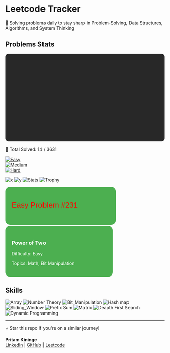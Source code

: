 # Leetcode Tracker</h1>
  
🚀 Solving problems daily to stay sharp in Problem-Solving, Data Structures, Algorithms, and System Thinking

## Problems Stats

![all problmes](./_support/all_problems_card.svg)




🚀 Total Solved: 14 / 3631

[![Easy](https://img.shields.io/badge/Easy-5-brightgreen)](/easy.md)  
[![Medium](https://img.shields.io/badge/Medium-7-yellow)](/medium.md)  
[![Hard](https://img.shields.io/badge/Hard-2-red)](/hard.md)  

![x](https://badgen.net/badge/key/value/red?icon=github)
![y](https://markbadge.com/static/version/v1.0.0?leftbg=555555&rightbg=44cc11&leftColor=red&rightColor=yellow&logo=github&logoColor=red&style=flat&scale=1.5&theme=dark&logobg=333)
![Stats](https://github-readme-stats.vercel.app/api?username=kininge)
![Trophy](https://github-profile-trophy.vercel.app/?username=kininge)


<svg width="350" height="120" xmlns="http://www.w3.org/2000/svg">
  <rect x="0" y="0" width="350" height="120" rx="15" fill="#4CAF50"/>
  <text x="20" y="65" font-size="24" fill="red" font-family="Arial">Easy Problem #231</text>
</svg>


<div style="border-radius:15px; padding:20px; background:#4CAF50; color:white; width:300px;">
  <h3>Power of Two</h3>
  <p>Difficulty: Easy</p>
  <p>Topics: Math, Bit Manipulation</p>
</div>


## Skills 

![Array](https://img.shields.io/badge/Array-gray)
![Number Theory](https://img.shields.io/badge/Number_Theory-gray)
![Bit_Manipulation](https://img.shields.io/badge/Bit_Manipulation-gray)
![Hash map](https://img.shields.io/badge/Hash_Map-gray)
![Sliding_Window](https://img.shields.io/badge/Sliding_Window-gray)
![Prefix Sum](https://img.shields.io/badge/Prefix_Sum-gray)
![Matrix](https://img.shields.io/badge/Matrix-gray)
![Deapth First Search](https://img.shields.io/badge/Depth_First_Search-gray)
![Dynamic Programming](https://img.shields.io/badge/Dynamic_Programming-gray)

---

⭐ Star this repo if you're on a similar journey!

**Pritam Kininge**    
[LinkedIn](https://linkedin.com/in/pritam-kininge)  |  [GitHub](https://github.com/kininge)  |  [Leetcode](https://leetcode.com/u/kininge007/)
</div>






